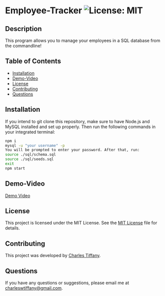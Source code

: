 # Employee-Tracker  ![License: MIT](https://img.shields.io/badge/License-MIT-yellow.svg)

## Description

This program allows you to manage your employees in a SQL database from the commandline!

## Table of Contents

- [Installation](#installation)
- [Demo-Video](#demo-video)
- [License](#license)
- [Contributing](#contributing)
- [Questions](#questions)

## Installation

If you intend to git clone this repository, make sure to have Node.js and MySQL installed and set up properly. Then run the following commands in your integrated terminal:
```bash
npm i
mysql -u "your username" -p
You will be prompted to enter your password. After that, run:
source ./sql/schema.sql
source ./sql/seeds.sql
exit
npm start
```

## Demo-Video

[Demo Video](https://drive.google.com/file/d/1w3MnbFxyS50vvpCczXpj54_SKutWP4Nl/view/)


## License

This project is licensed under the MIT License. See the [MIT License](https://github.com/charleswt/Employee-Tracker/blob/main/LICENSE) file for details.

## Contributing

This project was developed by [Charles Tiffany](https://github.com/charleswt/).

## Questions

If you have any questions or suggestions, please email me at charleswtiffany@gmail.com.